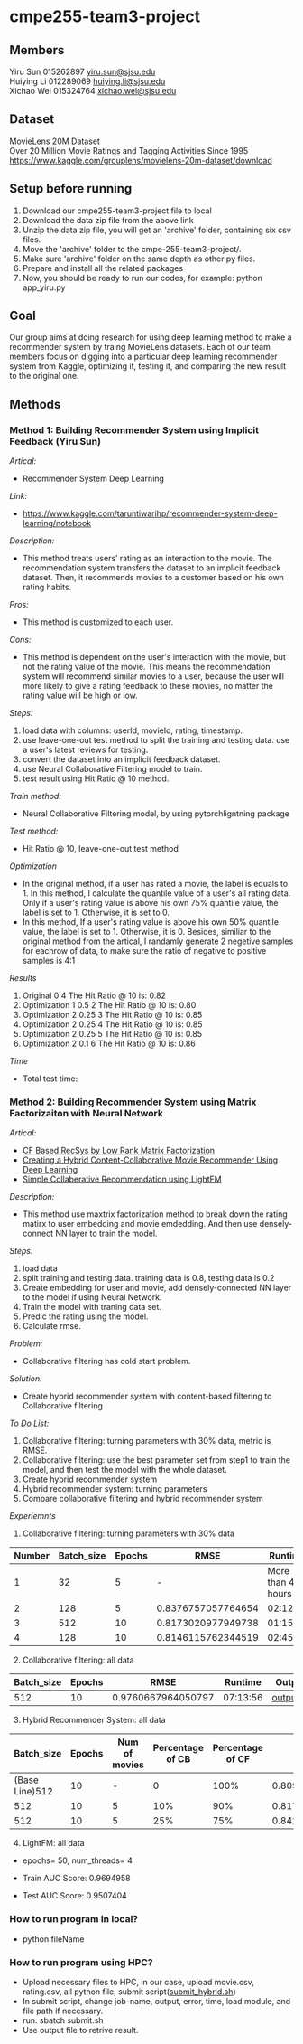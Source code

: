# cmpe255-team3-project

## Members
Yiru Sun 015262897 yiru.sun@sjsu.edu<br/>
Huiying Li 012289069 huiying.li@sjsu.edu<br/>
Xichao Wei 015324764 xichao.wei@sjsu.edu<br/>

## Dataset
MovieLens 20M Dataset<br/>
Over 20 Million Movie Ratings and Tagging Activities Since 1995<br/>
https://www.kaggle.com/grouplens/movielens-20m-dataset/download

## Setup before running
1. Download our cmpe255-team3-project file to local
2. Download the data zip file from the above link
3. Unzip the data zip file, you will get an 'archive' folder, containing six csv files.
4. Move the 'archive' folder to the cmpe-255-team3-project/.
5. Make sure 'archive' folder on the same depth as other py files.
6. Prepare and install all the related packages
7. Now, you should be ready to run our codes, for example: python app_yiru.py

## Goal
Our group aims at doing research for using deep learning method to make a recommender system by traing MovieLens datasets. Each of our team members focus on digging into a particular deep learning recommender system from Kaggle, optimizing it, testing it, and comparing the new result to the original one.

## Methods
### Method 1: Building Recommender System using Implicit Feedback (Yiru Sun)
*Artical:* 
* Recommender System Deep Learning

*Link:* 
* https://www.kaggle.com/taruntiwarihp/recommender-system-deep-learning/notebook

*Description:* 
* This method treats users’ rating as an interaction to the movie. The recommendation system transfers the dataset to an implicit feedback dataset. Then, it recommends movies to a customer based on his own rating habits.

*Pros:* 
* This method is customized to each user.

*Cons:* 
* This method is dependent on the user's interaction with the movie, but not the rating value of the movie. This means the recommendation system will recommend similar movies to a user, because the user will more likely to give a rating feedback to these movies, no matter the rating value will be high or low.

*Steps:* 
1. load data with columns: userId, movieId, rating, timestamp.
2. use leave-one-out test method to split the training and testing data. use a user's latest reviews for testing.
3. convert the dataset into an implicit feedback dataset.
4. use Neural Collaborative Filtering model to train.
5. test result using Hit Ratio @ 10 method.

*Train method:* 
* Neural Collaborative Filtering model, by using pytorchligntning package

*Test method:* 
* Hit Ratio @ 10, leave-one-out test method

*Optimization*
* In the original method, if a user has rated a movie, the label is equals to 1. In this method, I calculate the quantile value of a user's all rating data. Only if a user's rating value is above his own 75% quantile value, the label is set to 1. Otherwise, it is set to 0.
* In this method, If a user's rating value is above his own 50% quantile value, the label is set to 1. Otherwise, it is 0. Besides, similiar to the original method from the artical, I randamly generate 2 negetive samples for eachrow of data, to make sure the ratio of negative to positive samples is 4:1

*Results*
1. Original 0 4 The Hit Ratio @ 10 is: 0.82
2. Optimization 1 0.5 2 The Hit Ratio @ 10 is: 0.80
3. Optimization 2 0.25 3 The Hit Ratio @ 10 is: 0.85
4. Optimization 2 0.25 4 The Hit Ratio @ 10 is: 0.85
5. Optimization 2 0.25 5 The Hit Ratio @ 10 is: 0.85
6. Optimization 2 0.1 6 The Hit Ratio @ 10 is: 0.86

*Time*
* Total test time:


### Method 2: Building Recommender System using Matrix Factorizaiton with Neural Network
*Artical:* 
* [CF Based RecSys by Low Rank Matrix Factorization](https://www.kaggle.com/rajmehra03/cf-based-recsys-by-low-rank-matrix-factorization#Collaborative-Filtering-Based-Recommender-Systems-using-Low-Rank-Matrix-Factorization(User-&-Movie-Embeddings)-&-Neural-Network-in-Keras.)
* [Creating a Hybrid Content-Collaborative Movie Recommender Using Deep Learning](https://towardsdatascience.com/creating-a-hybrid-content-collaborative-movie-recommender-using-deep-learning-cc8b431618af)
* [Simple Collaberative Recommendation using LightFM](https://www.kaggle.com/panks03/simple-collaberative-recommendation-using-lightfm)


*Description:* 
* This method use maxtrix factorization method to break down the rating matirx to user embedding and movie emdedding. And then use densely-connect NN layer to train the model.

*Steps:* 
1. load data
2. split training and testing data. training data is 0.8, testing data is 0.2
3. Create embedding for user and movie, add densely-connected NN layer to the model if using Neural Network.
4. Train the model with traning data set.
5. Predic the rating using the model.
6. Calculate rmse.

*Problem:*
* Collaborative filtering has cold start problem.

*Solution:*
* Create hybrid recommender system with content-based filtering to Collaborative filtering

*To Do List:*
1. Collaborative filtering: turning parameters with 30% data, metric is RMSE.
2. Collaborative filtering: use the best parameter set from step1 to train the model, and then test the model with the whole dataset.
3. Create hybrid recommender system
4. Hybrid recommender system: turning parameters
5. Compare collaborative filtering and hybrid recommender system

*Experiemnts*
1. Collaborative filtering: turning parameters with 30% data

| Number | Batch_size  | Epochs | RMSE |  Runtime | Output
|--------|-------------|--------|------|----------|--|
|1|32|5|-|More than 4 hours||
|2|128|5|0.8376757057764654|02:12:45|[output_2](https://github.com/Charliewei6/cmpe255-team3-project/blob/main/output/output_2.png)
|3|512|10|0.8173020977949738|01:15:39|[output_3](https://github.com/Charliewei6/cmpe255-team3-project/blob/main/output/output_3.png)
|4|128|10|0.8146115762344519|02:45:02|[output_4](https://github.com/Charliewei6/cmpe255-team3-project/blob/main/output/output_4.png)

2. Collaborative filtering: all data

 Batch_size  | Epochs | RMSE |  Runtime | Output
-------------|--------|------|----------|--|
512|10|0.9760667964050797|07:13:56|[output_5](https://github.com/Charliewei6/cmpe255-team3-project/blob/main/output/output_5.png)

3. Hybrid Recommender System: all data

 Batch_size  | Epochs | Num of movies | Percentage of CB | Percentage of CF | RMSE |  Runtime | Output
-------------|--------|------|----------|--|--|--|--|
(Base Line)512|10|-|0|100%|0.8098864027483295|11:49:06|[hybrid_2](https://github.com/Charliewei6/cmpe255-team3-project/blob/main/output/hybrid_2.png)
512|10|5|10%|90%|0.817477271184282|
512|10|5|25%|75%|0.8423216447352478|

4. LightFM: all data

* epochs= 50, num_threads= 4

* Train AUC Score: 0.9694958
* Test AUC Score: 0.9507404

### How to run program in local?
* python fileName

### How to run program using HPC?
* Upload necessary files to HPC, in our case, upload movie.csv, rating.csv, all python file, submit script([submit_hybrid.sh](https://github.com/Charliewei6/cmpe255-team3-project/blob/main/submit_hybrid.sh))
* In submit script, change job-name, output, error, time, load module, and file path if necessary.
* run: sbatch submit.sh
* Use output file to retrive result.
